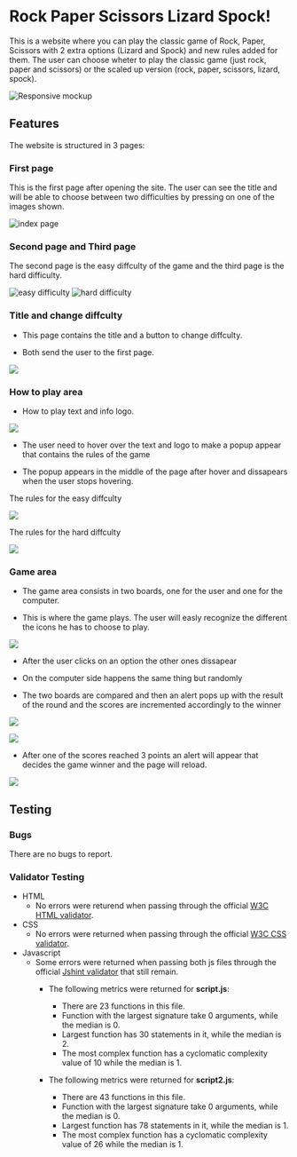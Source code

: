 # Rock Paper Scissors Lizard Spock!

This is a website where you can play the classic game of Rock, Paper, Scissors with 2 extra options (Lizard and Spock) and new rules added for them. The user can choose wheter to play the classic game (just rock, paper and scissors) or the scaled up version (rock, paper, scissors, lizard, spock).

![Responsive mockup](assets/images/responsive_mockup.png)

## Features

The website is structured in 3 pages:

### First page

This is the first page after opening the site. The user can see the title and will be able to choose between two difficulties by pressing on one of the images shown.

![index page](assets/images/first_page.png)

### Second page and Third page

The second page is the easy diffculty of the game and the third page is the hard difficulty.

![easy difficulty](assets/images/easy_page.png)
![hard difficulty](assets/images/hard_page.png)


### Title and change diffculty

- This page contains the title and a button to change diffculty. 

- Both send the user to the first page.

![](assets/images/title_and_difficulty.png)

### How to play area

- How to play text and info logo.

![](assets/images/how_to_play.png)

- The user need to hover over the text and logo to make a popup appear that contains the rules of the game

- The popup appears in the middle of the page after hover and dissapears when the user stops hovering.

The rules for the easy diffculty

![](assets/images/how_to_play_popup_easy.png)

The rules for the hard diffculty

![](assets/images/how_to_play_popup_hard.png)


### Game area

- The game area consists in two boards, one for the user and one for the computer.

- This is where the game plays. The user will easly recognize the different the icons he has to choose to play.

![](assets/images/player_computer_boards.png)

- After the user clicks on an option the other ones dissapear

- On the computer side happens the same thing but randomly

- The two boards are compared and then an alert pops up with the result of the round and the scores are incremented accordingly to the winner

![](assets/images/board_after_input.png)

![](assets/images/scores.png)

- After one of the scores reached 3 points an alert will appear that decides the game winner and the page will reload.

![](assets/images/after_three_points.png)



## Testing

### Bugs

There are no bugs to report.


### Validator Testing
    
- HTML
    - No errors were returend when passing through the official [W3C HTML validator](https://validator.w3.org/nu/?doc=https%3A%2F%2Fcosminpop356.github.io%2Fmilestone-project-two%2F).
- CSS
    - No errors were returned when passing through the official [W3C CSS validator](https://jigsaw.w3.org/css-validator/validator?uri=https%3A%2F%2Fcosminpop356.github.io%2Fmilestone-project-two&profile=css3svg&usermedium=all&warning=1&vextwarning=&lang=en).
- Javascript
    - Some errors were returned when passing both js files through the official [Jshint validator](https://jshint.com) that still remain.
        - The following metrics were returned for **script.js**:
            - There are 23 functions in this file.
            - Function with the largest signature take 0 arguments, while the median is 0.
            - Largest function has 30 statements in it, while the median is 2.
            - The most complex function has a cyclomatic complexity value of 10 while the median is 1.


        - The following metrics were returned for **script2.js**:
            - There are 43 functions in this file.
            - Function with the largest signature take 0 arguments, while the median is 0.
            - Largest function has 78 statements in it, while the median is 1.
            - The most complex function has a cyclomatic complexity value of 26 while the median is 1.